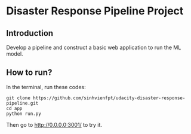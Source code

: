 # Disaster Response Pipeline Project

## Introduction 
Develop a pipeline and construct a basic web application to run the ML model.

## How to run?
In the terminal, run these codes: 
```Shell
git clone https://github.com/sinhvienfpt/udacity-disaster-response-pipeline.git
cd app 
python run.py
```
Then go to http://0.0.0.0:3001/ to try it.

